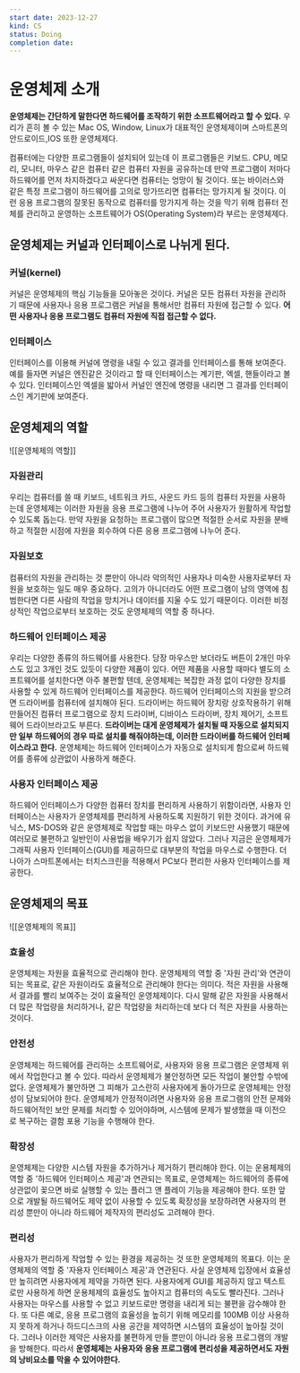 ```yaml
---
start date: 2023-12-27
kind: CS
status: Doing
completion date:
---
```


# 운영체제 소개

__운영체제는 간단하게 말한다면 하드웨어를 조작하기 위한 소프트웨어라고 할 수 있다.__
우리가 흔히 볼 수 있는 Mac OS, Window, Linux가 대표적인 운영체제이며 스마트폰의 안드로이드,IOS 또한 운영체제다.

컴퓨터에는 다양한 프로그램들이 설치되어 있는데 이 프로그램들은 키보드. CPU, 메모리, 모니터, 마우스 같은 컴퓨터 같은 컴퓨터 자원을 공유하는데 만약 프로그램이 저마다 하드웨어를 먼저 차지하겠다고 싸운다면 컴퓨터는 엉망이 될 것이다. 또는 바이러스와 같은 특정 프로그램이 하드웨어를 고의로 망가뜨리면 컴퓨터는 망가지게 될 것이다. 이런 응용 프로그램의 잘못된 동작으로 컴퓨터를 망가지게 하는 것을 막기 위해 컴퓨터 전체를 관리하고 운영하는 소프트웨어가 OS(Operating System)라 부르는 운영체제다.


## 운영체제는 커널과 인터페이스로 나뉘게 된다.


### 커널(kernel)

커널은 운영체제의 핵심 기능들을 모아놓은 것이다.
커널은 모든 컴퓨터 자원을 관리하기 때문에 사용자나 응용 프로그램은 커널을 통해서만 컴퓨터 자원에 접근할 수 있다. **어떤 사용자나 응용 프로그램도 컴퓨터 자원에 직접 접근할 수 없다.**

### 인터페이스

인터페이스를 이용해 커널에 명령을 내릴 수 있고 결과를 인터페이스를 통해 보여준다.
예를 들자면 커널은 엔진같은 것이라고 할 때 인터페이스는 계기판, 엑셀, 핸들이라고 볼 수 있다. 인터페이스인 엑셀을 밟아서 커널인 엔진에 명령을 내리면 그 결과를 인터페이스인 계기판에 보여준다.

## 운영체제의 역할


![[운영체제의 역할]]

### 자원관리

우리는 컴퓨터를 쓸 때 키보드, 네트워크 카드, 사운드 카드 등의 컴퓨터 자원을 사용하는데 운영체제는 이러한 자원을 응용 프로그램에 나누어 주어 사용자가 원활하게 작업할 수 있도록 돕는다. 만약 자원을 요청하는 프로그램이 많으면 적절한 순서로 자원을 분배하고 적절한 시점에 자원을 회수하여 다른 응용 프로그램에 나누어 준다.

### 자원보호

컴퓨터의 자원을 관리하는 것 뿐만이 아니라 악의적인 사용자나 미숙한 사용자로부터 자원을 보호하는 일도 매우 중요하다. 고의가 아니더라도 어떤 프로그램이 남의 영역에 침범한다면 다른 사람의 작업을 망치거나 데이터를 지울 수도 있기 때문이다. 이러한 비정상적인 작업으로부터 보호하는 것도 운영체제의 역할 중 하나다.

### 하드웨어 인터페이스 제공

우리는 다양한 종류의 하드웨어를 사용한다. 당장 마우스만 보더라도 버튼이 2개인 마우스도 있고 3개인 것도 있듯이 다양한  제품이 있다. 어떤 제품을 사용할 때마다 별도의 소프트웨어를 설치한다면 아주 불편할 텐데, 운영체제는 복잡한 과정 없이 다양한 장치를 사용할 수 있게 하드웨어 인터페이스를 제공한다. 하드웨어 인터페이스의 지원을 받으려면 드라이버를 컴퓨터에 설치해야 된다. 드라이버는 하드웨어 장치랑 상호작용하기 위해 만들어진 컴퓨터 프로그램으로 장치 드라이버, 디바이스 드라이버, 장치 제어기, 소프트웨어 드라이브라고도 부른다. **드라이버는 대게 운영체제가 설치될 때 자동으로 설치되지만 일부 하드웨어의 경우 따로 설치를 해줘야하는데, 이러한 드라이버를 하드웨어 인터페이스라고 한다.** 운영체제는 하드웨어 인터페이스가 자동으로 설치되게 함으로써 하드웨어를 종류에 상관없이 사용하게 해준다.

### 사용자 인터페이스 제공

하드웨어 인터페이스가 다양한 컴퓨터 장치를 편리하게 사용하기 위함이라면, 사용자 인터페이스는 사용자가 운영체제를 편리하게 사용하도록 지원하기 위한 것이다. 과거에 유닉스, MS-DOS와 같은 운영체제로 작업할 때는 마우스 없이 키보드만 사용했기 때문에 여러모로 불편하고 일반인이 사용법을 배우기가 쉽지 않았다. 그러나 지금은 운영체제가 그래픽 사용자 인터페이스(GUI)를 제공하므로 대부분의 작업을 마우스로 수행한다. 더 나아가 스마트폰에서는 터치스크린을 적용해서 PC보다 편리한 사용자 인터페이스를 제공한다.

## 운영체제의 목표

![[운영체제의 목표]]

### 효율성

운영체제는 자원을 효율적으로 관리해야 한다. 운영체제의 역할 중 '자원 관리'와 연관이 되는 목표로, 같은 자원이라도 효율적으로 관리해야 한다는 의미다. 적은 자원을 사용해서 결과를 빨리 보여주는 것이 효율적인 운영체제이다. 다시 말해 같은 자원을 사용해서 더 많은 작업량을 처리하거나, 같은 작업량을 처리하는데 보다 더 적은 자원을 사용하는 것이다.

### 안전성

운영체제는 하드웨어를 관리하는 소프트웨어로, 사용자와 응용 프로그램은 운영체제 위에서 작업한다고 볼 수 있다. 따라서 운영체제가 불안정하면 모든 작업이 불안할 수밖에 없다. 운영체제가 불안하면 그 피해가 고스란히 사용자에게 돌아가므로 운영체제는 안정성이 담보되어야 한다. 운영체제가 안정적이려면 사용자와 응용 프로그램의 안전 문제와 하드웨어적인 보안 문제를 처리할 수 있어야하며, 시스템에 문제가 발생했을 때 이전으로 복구하는 결함 포용 기능을 수행해야 한다.

### 확장성

운영체제는 다양한 시스템 자원을 추가하거나 제거하기 편리해야 한다. 이는 운용체제의 역할 중 '하드웨어 인터페이스 제공'과 연관되는 목표로, 운영체제는 하드웨어의 종류에 상관없이 꽂으면 바로 실행할 수 있는 플러그 앤 플레이 기능을 제공해야 한다. 또한 앞으로 개발될 하드웨어도 제약 없이 사용할 수 있도록 확장성을 보장하려면 사용자의 편리성 뿐만이 아니라 하드웨어 제작자의 편리성도 고려해야 한다.

### 편리성

사용자가 편리하게 작업할 수 있는 환경을 제공하는 것 또한 운영체제의 목표다. 이는 운영체제의 역할 중 '자용자 인터페이스 제공'과 연관된다. 사실 운영체제 입장에서 효율성만 높히려면 사용자에게 제약을 가하면 된다. 사용자에게 GUI를 제공하지 않고 텍스트로만 사용하게 하면 운용체제의 효율성도 높아지고 컴퓨터의 속도도 빨라진다. 그러나 사용자는 마우스를 사용할 수 없고 키보드로만 명령을 내리게 되는 불편을 감수해야 한다. 또 다른 예로, 응용 프로그램의 효율성을 높히기 위해 메모리를 100MB 이상 사용하지 못하게 하거나 하드디스크의 사용 공간을 제약하면 시스템의 효율성이 높아질 것이다. 그러나 이러한 제약은 사용자를 불편하게 만들 뿐만이 아니라 응용 프로그램의 개발을 방해한다. 따라서 **운영체제는 사용자와 응용 프로그램에 편리성을 제공하면서도 자원의 낭비요소를 막을 수 있어야한다.**